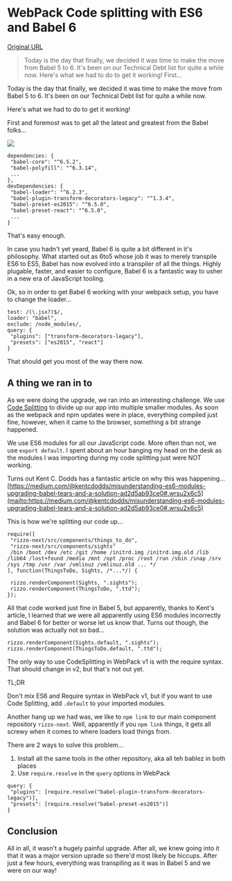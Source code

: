 # WebPack Code splitting with ES6 and Babel 6

[Original URL](http://jonathancreamer.com/webpack-code-splitting-with-es6-and-babel-6/)

> Today is the day that finally, we decided it was time to make the move from Babel 5 to 6\. It's been on our Technical Debt list for quite a while now. Here's what we had to do to get it working! First...

Today is the day that finally, we decided it was time to make the move from Babel 5 to 6\. It's been on our Technical Debt list for quite a while now.

Here's what we had to do to get it working!

First and foremost was to get all the latest and greatest from the Babel folks...

![](http://d.pr/i/15CP5+)

```
dependencies: { 
 "babel-core": "^6.5.2",
 "babel-polyfill": "^6.3.14",
 ...
},
devDependencies: { 
 "babel-loader": "^6.2.3",
 "babel-plugin-transform-decorators-legacy": "^1.3.4",
 "babel-preset-es2015": "^6.5.0",
 "babel-preset-react": "^6.5.0",
 ...
}
```

That's easy enough.

In case you hadn't yet yeard, Babel 6 is quite a bit different in it's philosophy. What started out as 6to5 whose job it was to merely transpile ES6 to ES5, Babel has now evolved into a transpiler of all the things. Highly plugable, faster, and easier to configure, Babel 6 is a fantastic way to usher in a new era of JavaScript tooling.

Ok, so in order to get Babel 6 working with your webpack setup, you have to change the loader...

```
test: /(\.jsx?)$/, 
loader: "babel", 
exclude: /node_modules/, 
query: { 
 "plugins": ["transform-decorators-legacy"],
 "presets": ["es2015", "react"]
}
```

That should get you most of the way there now.

## A thing we ran in to

As we were doing the upgrade, we ran into an interesting challenge. We use [Code Splitting](http://jonathancreamer.com/advanced-webpack-part-2-code-splitting/) to divide up our app into multiple smaller modules. As soon as the webpack and npm updates were in place, everything compiled just fine, however, when it came to the browser, something a bit strange happened.

We use ES6 modules for all our JavaScript code. More often than not, we use `export default`. I spent about an hour banging my head on the desk as the modules I was importing during my code splitting just were NOT working.

Turns out Kent C. Dodds has a fantastic article on why this was happening... [https://medium.com/@kentcdodds/misunderstanding-es6-modules-upgrading-babel-tears-and-a-solution-ad2d5ab93ce0#.wrsu2x6c5](mailto:https://medium.com/@kentcdodds/misunderstanding-es6-modules-upgrading-babel-tears-and-a-solution-ad2d5ab93ce0#.wrsu2x6c5)

This is how we're splitting our code up...

```
require([ 
 "rizzo-next/src/components/things_to_do",
 "rizzo-next/src/components/sights"
 /bin /boot /dev /etc /git /home /initrd.img /initrd.img.old /lib /lib64 /lost+found /media /mnt /opt /proc /root /run /sbin /snap /srv /sys /tmp /usr /var /vmlinuz /vmlinuz.old ... */
], function(ThingsToDo, Sights, /*...*/) {

 rizzo.renderComponent(Sights, ".sights");
 rizzo.renderComponent(ThingsToDo, ".ttd");
});
```

All that code worked just fine in Babel 5, but apparently, thanks to Kent's article, I learned that we were all apparently using ES6 modules incorrectly and Babel 6 for better or worse let us know that. Turns out though, the solution was actually not so bad...

```
rizzo.renderComponent(Sights.default, ".sights"); 
rizzo.renderComponent(ThingsToDo.default, ".ttd"); 
```

The only way to use CodeSplitting in WebPack v1 is with the require syntax. That should change in v2, but that's not out yet.

TL;DR

Don't mix ES6 and Require syntax in WebPack v1, but if you want to use Code Splitting, add `.default` to your imported modules.

Another hang up we had was, we like to `npm link` to our main component repository `rizzo-next`. Well, apparently if you `npm link` things, it gets all screwy when it comes to where loaders load things from.

There are 2 ways to solve this problem...

1. Install all the same tools in the other repository, aka all teh bablez in both places
2. Use `require.resolve` in the `query` options in WebPack

<!--  -->

```
query: { 
 "plugins": [require.resolve("babel-plugin-transform-decorators-legacy")],
 "presets": [require.resolve("babel-preset-es2015")]
}
```

## Conclusion

All in all, it wasn't a hugely painful upgrade. After all, we knew going into it that it was a major version uprade so there'd most likely be hiccups. After just a few hours, everything was transpiling as it was in Babel 5 and we were on our way!
